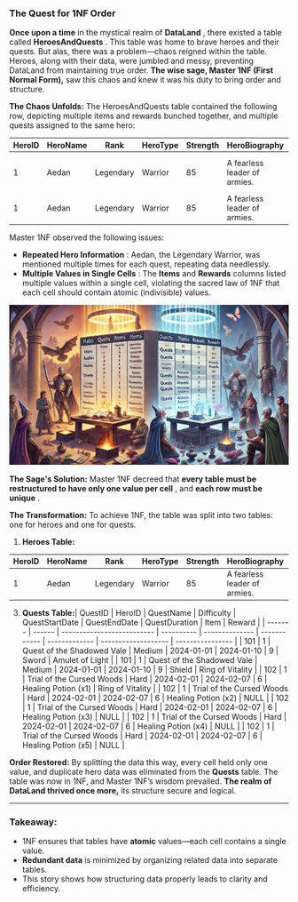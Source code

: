 
### **The Quest for 1NF Order**

**Once upon a time** in the mystical realm of  **DataLand** , there existed a table called  **HeroesAndQuests** . This table was home to brave heroes and their quests. But alas, there was a problem—chaos reigned within the table. Heroes, along with their data, were jumbled and messy, preventing DataLand from maintaining true order. **The wise sage, Master 1NF (First Normal Form),** saw this chaos and knew it was his duty to bring order and structure.

**The Chaos Unfolds:**
The HeroesAndQuests table contained the following row, depicting multiple items and rewards bunched together, and multiple quests assigned to the same hero:

| HeroID | HeroName | Rank      | HeroType | Strength | HeroBiography                | HeroExperience | QuestID | QuestName                  | Difficulty | QuestStartDate | QuestEndDate | QuestDuration | Items               | Rewards                           |
| ------ | -------- | --------- | -------- | -------- | ---------------------------- | -------------- | ------- | -------------------------- | ---------- | -------------- | ------------ | ------------- | ------------------- | --------------------------------- |
| 1      | Aedan    | Legendary | Warrior  | 85       | A fearless leader of armies. | 1200 XP        | 101     | Quest of the Shadowed Vale | Medium     | 2024-01-01     | 2024-01-10   | 9             | Sword, Shield       | Amulet of Light, Ring of Vitality |
| 1      | Aedan    | Legendary | Warrior  | 85       | A fearless leader of armies. | 1200 XP        | 102     | Trial of the Cursed Woods  | Hard       | 2024-02-01     | 2024-02-07   | 6             | Healing Potion (x5) | Ring of Vitality                  |

Master 1NF observed the following issues:

* **Repeated Hero Information** : Aedan, the Legendary Warrior, was mentioned multiple times for each quest, repeating data needlessly.
* **Multiple Values in Single Cells** : The **Items** and **Rewards** columns listed multiple values within a single cell, violating the sacred law of 1NF that each cell should contain atomic (indivisible) values.

![1731517533633](image/quest_log/1731517533633.png)

**The Sage's Solution:**
Master 1NF decreed that  **every table must be restructured to have only one value per cell** , and  **each row must be unique** .

**The Transformation:**
To achieve 1NF, the table was split into two tables: one for heroes and one for quests.

1. **Heroes Table:**

| HeroID | HeroName | Rank      | HeroType | Strength | HeroBiography                | HeroExperience |
| ------ | -------- | --------- | -------- | -------- | ---------------------------- | -------------- |
| 1      | Aedan    | Legendary | Warrior  | 85       | A fearless leader of armies. | 1200 XP        |

3. **Quests Table:**| QuestID | HeroID | QuestName                  | Difficulty | QuestStartDate | QuestEndDate | QuestDuration | Item                | Reward           |
   | ------- | ------ | -------------------------- | ---------- | -------------- | ------------ | ------------- | ------------------- | ---------------- |
   | 101     | 1      | Quest of the Shadowed Vale | Medium     | 2024-01-01     | 2024-01-10   | 9             | Sword               | Amulet of Light  |
   | 101     | 1      | Quest of the Shadowed Vale | Medium     | 2024-01-01     | 2024-01-10   | 9             | Shield              | Ring of Vitality |
   | 102     | 1      | Trial of the Cursed Woods  | Hard       | 2024-02-01     | 2024-02-07   | 6             | Healing Potion (x1) | Ring of Vitality |
   | 102     | 1      | Trial of the Cursed Woods  | Hard       | 2024-02-01     | 2024-02-07   | 6             | Healing Potion (x2) | NULL             |
   | 102     | 1      | Trial of the Cursed Woods  | Hard       | 2024-02-01     | 2024-02-07   | 6             | Healing Potion (x3) | NULL             |
   | 102     | 1      | Trial of the Cursed Woods  | Hard       | 2024-02-01     | 2024-02-07   | 6             | Healing Potion (x4) | NULL             |
   | 102     | 1      | Trial of the Cursed Woods  | Hard       | 2024-02-01     | 2024-02-07   | 6             | Healing Potion (x5) | NULL             |

**Order Restored:**
By splitting the data this way, every cell held only one value, and duplicate hero data was eliminated from the **Quests** table. The table was now in 1NF, and Master 1NF’s wisdom prevailed. **The realm of DataLand thrived once more,** its structure secure and logical.

---

### Takeaway:

* 1NF ensures that tables have **atomic** values—each cell contains a single value.
* **Redundant data** is minimized by organizing related data into separate tables.
* This story shows how structuring data properly leads to clarity and efficiency.
